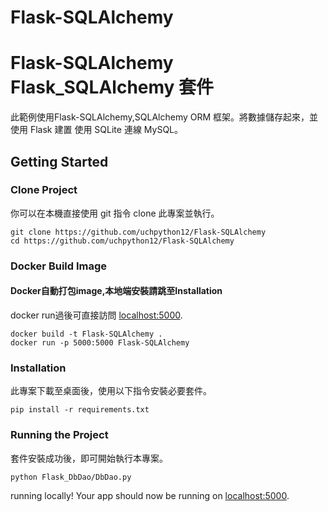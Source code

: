 # Flask-SQLAlchemy

# Flask-SQLAlchemy Flask_SQLAlchemy 套件
此範例使用Flask-SQLAlchemy,SQLAlchemy ORM 框架。將數據儲存起來，並使用 Flask 建置 使用 SQLite 連線 MySQL。

## Getting Started
### Clone Project
你可以在本機直接使用 git 指令 clone 此專案並執行。

```
git clone https://github.com/uchpython12/Flask-SQLAlchemy
cd https://github.com/uchpython12/Flask-SQLAlchemy
```

### Docker Build Image
#### Docker自動打包image,本地端安裝請跳至Installation
docker run過後可直接訪問 [localhost:5000](http://localhost:5000/).

```
docker build -t Flask-SQLAlchemy .
docker run -p 5000:5000 Flask-SQLAlchemy
```

### Installation
此專案下載至桌面後，使用以下指令安裝必要套件。

```
pip install -r requirements.txt
```

### Running the Project
套件安裝成功後，即可開始執行本專案。

```
python Flask_DbDao/DbDao.py 
```

running locally! Your app should now be running on [localhost:5000](http://localhost:5000/).
